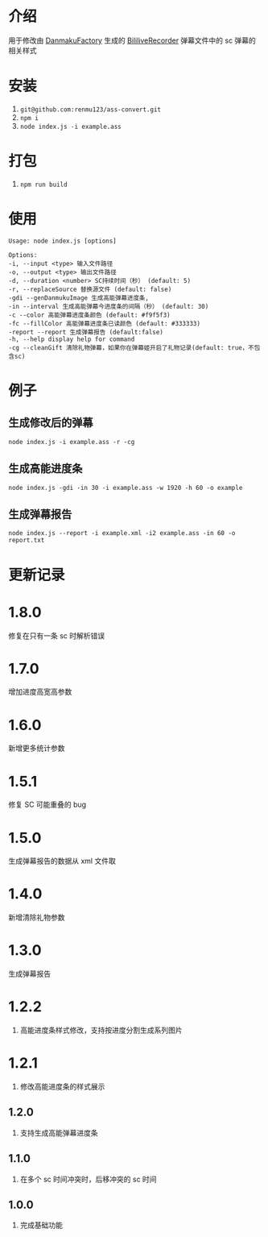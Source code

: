# 介绍

用于修改由 [DanmakuFactory](https://github.com/hihkm/DanmakuFactory) 生成的 [BililiveRecorder](https://github.com/BililiveRecorder/BililiveRecorder) 弹幕文件中的 sc 弹幕的相关样式

# 安装

1. `git@github.com:renmu123/ass-convert.git`
2. `npm i`
3. `node index.js -i example.ass`

# 打包

1. `npm run build`

# 使用

```
Usage: node index.js [options]

Options:
-i, --input <type> 输入文件路径
-o, --output <type> 输出文件路径
-d, --duration <number> SC持续时间（秒） (default: 5)
-r, --replaceSource 替换源文件 (default: false)
-gdi --genDanmukuImage 生成高能弹幕进度条,
-in --interval 生成高能弹幕今进度条的间隔（秒） (default: 30)
-c --color 高能弹幕进度条颜色 (default: #f9f5f3)
-fc --fillColor 高能弹幕进度条已读颜色 (default: #333333)
-report --report 生成弹幕报告 (default:false)
-h, --help display help for command
-cg --cleanGift 清除礼物弹幕，如果你在弹幕姬开启了礼物记录(default: true，不包含sc)
```

# 例子

## 生成修改后的弹幕

`node index.js -i example.ass -r -cg`

## 生成高能进度条

`node index.js -gdi -in 30 -i example.ass -w 1920 -h 60 -o example`

## 生成弹幕报告

`node index.js --report -i example.xml -i2 example.ass -in 60 -o report.txt`

# 更新记录

# 1.8.0

修复在只有一条 sc 时解析错误

# 1.7.0

增加进度高宽高参数

# 1.6.0

新增更多统计参数

# 1.5.1

修复 SC 可能重叠的 bug

# 1.5.0

生成弹幕报告的数据从 xml 文件取

# 1.4.0

新增清除礼物参数

# 1.3.0

生成弹幕报告

# 1.2.2

1. 高能进度条样式修改，支持按进度分割生成系列图片

# 1.2.1

1. 修改高能进度条的样式展示

## 1.2.0

1. 支持生成高能弹幕进度条

## 1.1.0

1. 在多个 sc 时间冲突时，后移冲突的 sc 时间

## 1.0.0

1. 完成基础功能
